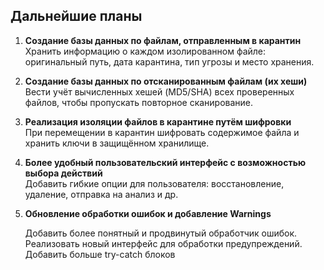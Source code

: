 ## Дальнейшие планы

1. **Создание базы данных по файлам, отправленным в карантин**  
   Хранить информацию о каждом изолированном файле: оригинальный путь, дата карантина, тип угрозы и место хранения.

2. **Создание базы данных по отсканированным файлам (их хеши)**  
   Вести учёт вычисленных хешей (MD5/SHA) всех проверенных файлов, чтобы пропускать повторное сканирование.

3. **Реализация изоляции файлов в карантине путём шифровки**  
   При перемещении в карантин шифровать содержимое файла и хранить ключи в защищённом хранилище.

4. **Более удобный пользовательский интерфейс с возможностью выбора действий**  
   Добавить гибкие опции для пользователя: восстановление, удаление, отправка на анализ и др.  

5. **Обновление обработки ошибок и добавление Warnings**

   Добавить более понятный и продвинутый обработчик ошибок. Реализовать новый интерфейс
   для обработки предупреждений. Добавить больше try-catch блоков